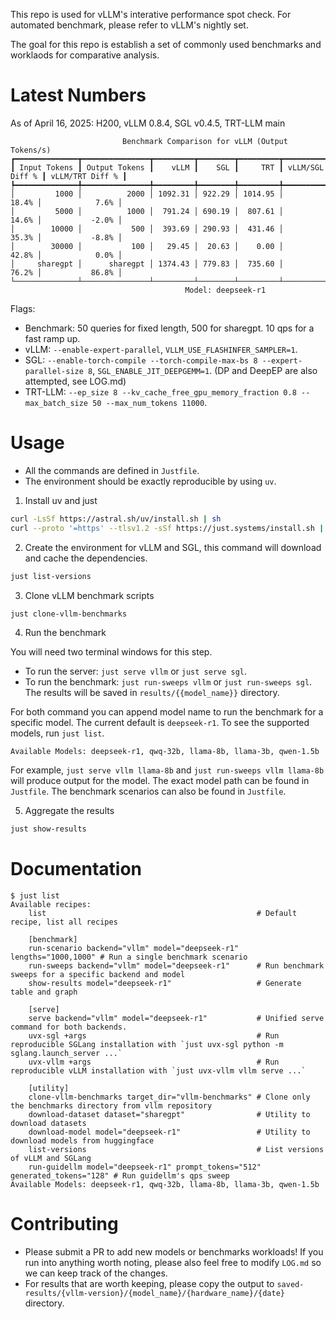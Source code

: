 This repo is used for vLLM's interative performance spot check.
For automated benchmark, please refer to vLLM's nightly set.

The goal for this repo is establish a set of commonly used benchmarks and worklaods for comparative analysis.

# Latest Numbers

As of April 16, 2025: H200, vLLM 0.8.4, SGL v0.4.5, TRT-LLM main
```
                         Benchmark Comparison for vLLM (Output Tokens/s)
┏━━━━━━━━━━━━━━┳━━━━━━━━━━━━━━━┳━━━━━━━━━┳━━━━━━━━┳━━━━━━━━━┳━━━━━━━━━━━━━━━━━┳━━━━━━━━━━━━━━━━━┓
┃ Input Tokens ┃ Output Tokens ┃    vLLM ┃    SGL ┃     TRT ┃ vLLM/SGL Diff % ┃ vLLM/TRT Diff % ┃
┡━━━━━━━━━━━━━━╇━━━━━━━━━━━━━━━╇━━━━━━━━━╇━━━━━━━━╇━━━━━━━━━╇━━━━━━━━━━━━━━━━━╇━━━━━━━━━━━━━━━━━┩
│         1000 │          2000 │ 1092.31 │ 922.29 │ 1014.95 │           18.4% │            7.6% │
│         5000 │          1000 │  791.24 │ 690.19 │  807.61 │           14.6% │           -2.0% │
│        10000 │           500 │  393.69 │ 290.93 │  431.46 │           35.3% │           -8.8% │
│        30000 │           100 │   29.45 │  20.63 │    0.00 │           42.8% │            0.0% │
│     sharegpt │      sharegpt │ 1374.43 │ 779.83 │  735.60 │           76.2% │           86.8% │
└──────────────┴───────────────┴─────────┴────────┴─────────┴─────────────────┴─────────────────┘
                                       Model: deepseek-r1
```

Flags:
* Benchmark: 50 queries for fixed length, 500 for sharegpt. 10 qps for a fast ramp up.
* vLLM: `--enable-expert-parallel`, `VLLM_USE_FLASHINFER_SAMPLER=1`.
* SGL: `--enable-torch-compile --torch-compile-max-bs 8 --expert-parallel-size 8`, `SGL_ENABLE_JIT_DEEPGEMM=1`. (DP and DeepEP are also attempted, see LOG.md)
* TRT-LLM: `--ep_size 8 --kv_cache_free_gpu_memory_fraction 0.8 --max_batch_size 50 --max_num_tokens 11000`.

# Usage
* All the commands are defined in `Justfile`.
* The environment should be exactly reproducible by using `uv`.

1. Install uv and just
```bash
curl -LsSf https://astral.sh/uv/install.sh | sh
curl --proto '=https' --tlsv1.2 -sSf https://just.systems/install.sh | bash -s -- --to /usr/local/bin
```

2. Create the environment for vLLM and SGL, this command will download and cache the dependencies.
```bash
just list-versions
```

3. Clone vLLM benchmark scripts
```bash
just clone-vllm-benchmarks
```

4. Run the benchmark

You will need two terminal windows for this step.
* To run the server: `just serve vllm` or `just serve sgl`.
* To run the benchmark: `just run-sweeps vllm` or `just run-sweeps sgl`. The results will be saved in `results/{{model_name}}` directory.

For both command you can append model name to run the benchmark for a specific model. The current default is `deepseek-r1`. To see the supported models, run `just list`.
```
Available Models: deepseek-r1, qwq-32b, llama-8b, llama-3b, qwen-1.5b
```
For example, `just serve vllm llama-8b` and `just run-sweeps vllm llama-8b` will produce output for the model.
The exact model path can be found in `Justfile`.
The benchmark scenarios can also be found in `Justfile`.

5. Aggregate the results
```bash
just show-results
```

# Documentation
```
$ just list
Available recipes:
    list                                               # Default recipe, list all recipes

    [benchmark]
    run-scenario backend="vllm" model="deepseek-r1" lengths="1000,1000" # Run a single benchmark scenario
    run-sweeps backend="vllm" model="deepseek-r1"      # Run benchmark sweeps for a specific backend and model
    show-results model="deepseek-r1"                   # Generate table and graph

    [serve]
    serve backend="vllm" model="deepseek-r1"           # Unified serve command for both backends.
    uvx-sgl +args                                      # Run reproducible SGLang installation with `just uvx-sgl python -m sglang.launch_server ...`
    uvx-vllm +args                                     # Run reproducible vLLM installation with `just uvx-vllm vllm serve ...`

    [utility]
    clone-vllm-benchmarks target_dir="vllm-benchmarks" # Clone only the benchmarks directory from vllm repository
    download-dataset dataset="sharegpt"                # Utility to download datasets
    download-model model="deepseek-r1"                 # Utility to download models from huggingface
    list-versions                                      # List versions of vLLM and SGLang
    run-guidellm model="deepseek-r1" prompt_tokens="512" generated_tokens="128" # Run guidellm's qps sweep
Available Models: deepseek-r1, qwq-32b, llama-8b, llama-3b, qwen-1.5b
```

# Contributing
* Please submit a PR to add new models or benchmarks workloads! If you run into anything worth noting, please also feel free to modify `LOG.md` so we can keep track of the changes.
* For results that are worth keeping, please copy the output to `saved-results/{vllm-version}/{model_name}/{hardware_name}/{date}` directory.

